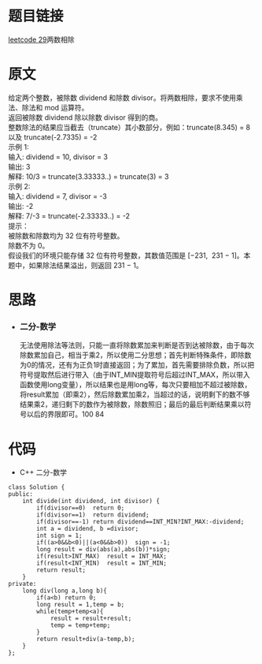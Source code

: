 # 题目链接
[leetcode 29](https://leetcode-cn.com/problems/divide-two-integers/)两数相除

# 原文
给定两个整数，被除数 dividend 和除数 divisor。将两数相除，要求不使用乘法、除法和 mod 运算符。  
返回被除数 dividend 除以除数 divisor 得到的商。  
整数除法的结果应当截去（truncate）其小数部分，例如：truncate(8.345) = 8 以及 truncate(-2.7335) = -2  
示例 1:  
输入: dividend = 10, divisor = 3  
输出: 3  
解释: 10/3 = truncate(3.33333..) = truncate(3) = 3  
示例 2:  
输入: dividend = 7, divisor = -3  
输出: -2  
解释: 7/-3 = truncate(-2.33333..) = -2  
提示：  
被除数和除数均为 32 位有符号整数。  
除数不为 0。  
假设我们的环境只能存储 32 位有符号整数，其数值范围是 [−231,  231 − 1]。本题中，如果除法结果溢出，则返回 231 − 1。  

# 思路
- ### **二分-数学**
  无法使用除法等法则，只能一直将除数累加来判断是否到达被除数，由于每次除数累加自己，相当于乘2，所以使用二分思想；首先判断特殊条件，即除数为0的情况，还有为正负1时直接返回；为了累加，首先需要排除负数，所以把符号提取然后进行带入（由于INT_MIN提取符号后超过INT_MAX，所以带入函数使用long变量），所以结果也是用long等，每次只要相加不超过被除数，将result累加（即乘2），然后除数累加乘2，当超过的话，说明剩下的数不够结果乘2，递归剩下的数作为被除数，除数照旧；最后的最后判断结果乘以符号以后的界限即可。100 84

# 代码
- C++ 二分-数学
```
class Solution {
public:
    int divide(int dividend, int divisor) {
        if(divisor==0)  return 0;
        if(divisor==1)  return dividend;
        if(divisor==-1) return dividend==INT_MIN?INT_MAX:-dividend;
        int a = dividend, b =divisor;
        int sign = 1;
        if((a>0&&b<0)||(a<0&&b>0))  sign = -1;
        long result = div(abs(a),abs(b))*sign;
        if(result>INT_MAX)  result = INT_MAX;
        if(result<INT_MIN)  result = INT_MIN;
        return result;
    }
private:
    long div(long a,long b){
        if(a<b) return 0;
        long result = 1,temp = b;
        while(temp+temp<a){
            result = result+result;
            temp = temp+temp;
        }
        return result+div(a-temp,b);
    }
};
```
